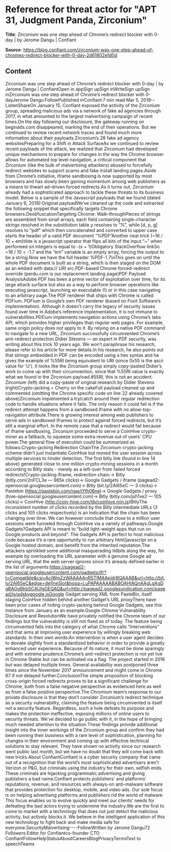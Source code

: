 # Reference for threat actor for "APT 31, Judgment Panda, Zirconium"

**Title**: Zirconium was one step ahead of Chrome’s redirect blocker with 0-day | by Jerome Dangu | Confiant

**Source**: https://blog.confiant.com/zirconium-was-one-step-ahead-of-chromes-redirect-blocker-with-0-day-2d61802efd0d

## Content
Zirconium was one step ahead of Chrome’s redirect blocker with 0-day | by Jerome Dangu | ConfiantOpen in appSign upSign inWriteSign upSign inZirconium was one step ahead of Chrome’s redirect blocker with 0-dayJerome Dangu·FollowPublished inConfiant·7 min read·Mar 5, 2018--ListenShareOn January 15, Confiant exposed the activity of the Zirconium group, spreading malicious ads via a network of fake ad agencies through 2017, in what amounted to the largest malvertising campaign of recent times.On the day following our disclosure, the gateway running on beginads.com disappeared, marking the end of their operations. But we continued to review recent network traces and found much more information about their payloads.Zirconium’s 28 fake ad agency websitesPreparing for a Shift in Attack SurfaceAs we continued to review recent payloads of the attack, we realized that Zirconium had developed unique mechanisms to prepare for changes in the way the Chrome browser allows for automated top level navigation, a critical component that Zirconium (like the bulk of malvertising attackers) abused to forcefully redirect websites to support scams and fake install landing pages.Aside from Chrome’s initiative, iframe sandboxing is now supported by most browsers and has slowly been gaining momentum among web publishers as a means to thwart ad-driven forced redirects.As it turns out, Zirconium already had a sophisticated approach to tackle these threats to its business model. Below is a sample of the Javascript payloads that we found (dated January 6, 2018):Original payloadWe’ve cleaned up the code and extracted the following snippet that specifically targets Chrome browsers:DeobfuscationTargeting Chrome: Walk-throughPieces of strings are assembled from small arrays, each field containing single-character strings resolved in the substitution table.y resolves to “%”, while [d, p, g] resolves to “pdf” which then concatenated and converted to upper case starts the header of a valid PDF document “%PDF”Another neat trick (~16 / 10 + em)tilde is a javascript operator that flips all bits of the input.“~” when performed on integers is equal to -(x + 1)Obligatory StackOverflow linkSo ~16 / 10 = -1.7 and the “em” variable is an empty array, forcing the output to be a string.Now we have the full header %PDF-1.7\nThis goes on until the whole PDF document is built as a string, which is then staged on the DOM as an embed with data:// URI src.PDF-based Chrome forced-redirect override (perdu.com is our replacement landing page)PDF Payload AnalysisAdobe PDF has been a prime vector of exploitation over time, for its large attack surface but also as a way to perform browser operations like executing javascript, launching an executable (!) or in this case navigating to an arbitrary page.The PDF renderer that ships with Chrome is called PDFium. PDFium is Google’s own PDF renderer (based on Foxit Software’s implementation). Although it doesn’t carry the legacy of security issues found over time in Adobe’s reference implementation, it is not immune to vulnerabilities.PDFium implements navigation actions using Chrome’s tabs API, which provides higher privileges than regular web pages. For example, same origin policy does not apply to it. By relying on a native PDF command to navigate to a new URL, Zirconium successfully circumvented Chrome’s anti-redirect protection.Didier Stevens — an expert in PDF security, was writing about this trick 10 years ago. We won’t paraphrase his research, please refer to his article for more details.In his research, he also points out that strings embedded in PDF can be encoded using a hex syntax and he gives the example of %55RI being equivalent to URI (since 0x55 is the ascii value for ‘U’). It looks like the Zirconium group simply copy-pasted Didier’s work to come up with their circumvention, since that %55RI value is exactly what we found in the Zirconium payload.#55RI, this is not an accident. Zirconium (left) did a copy-paste of original research by Didier Stevens (right)Crypto-jacking = Cherry on the cakeFull payload cleaned up and commented (omitting the Chrome specific code on line 22 already covered above)Zirconium implemented a try/catch around their regular redirection code to handle situations where it fails. The only reason it could fail is if the redirect attempt happens from a sandboxed iframe with no allow-top-navigation attribute.There is growing interest among web publishers to serve ads in sandboxed iframes to protect against forced redirects, but it’s still a marginal effort. In the remote case that a redirect would fail because of iframe sandboxing, Zirconium proceeded to serve a CoinHive crypto-miner as a fallback, to squeeze some extra revenue out of users’ CPU power.The general flow of execution could be summarized as follows:Crypto-jacking Redirection ChainThe Zirconium crypto-jacking scheme didn’t just instantiate CoinHive but moved the user session across multiple services to hinder detection. The first bitly link (found in line 14 above) generated close to one million crypto-mining sessions in a month according to Bitly stats - merely as a left-over from failed forced redirects!Crypto-jacking Iframe, redirection chain:→ Bitly (bitly.com/2nFCL3e — 965k clicks)→ Google Gadgets / iframe (pagead2-opensocial.googleusercontent.com)→ Bitly (bit.ly/2AI65eC — 3 clicks)→ Pastebin (https://pastebin.com/raw/iYth06ne)→ Google Gadgets / proxy (hive-opensocial.googleusercontent.com)→ Bitly (bitly.com/jsh1ve2 — 105 clicks)→ CoinHive (http://coin-hive.com/lib/coinhive.min.js)BitlyThe inconsistent number of clicks recorded by the Bitly intermediate URLs (3 clicks and 105 clicks respectively) is an indication that the chain has been changing over time. We can however conclude that close to a million user sessions were funneled through CoinHive via a variety of pathways.Google Gadgets?Gadgets API is meant to “build light-weight apps that run on Google products and beyond”. The Gadgets API is perfect to host malicious code because it’s a rare opportunity to run arbitrary html/javascript on a Google hosted domain, and benefit from the inherited reputation.The attackers sprinkled some additional masquerading tidbits along the way, for example by overloading the URL parameter with a genuine Google ad serving URL, that the web server ignores since it’s already defined earlier in the list of arguments:https://pagead2-opensocial.googleusercontent.com/gadgets/ifr?t=Compatible&csi=AciWmZzWAAAAAnRSTlMAApidrBQAAAB&url=http://bit.ly/2AI65eC&edge=defineSlot&hopa=LuPAPAAAAABABOAHIAQnAAgLgAgDgBAGgBhbSCAUIgGEQAQ&url=http://pagead2.googlesyndication.com/pagead/js/adsbygoogle.jsGoogle Gadget serving XML from PasteBin, itself staging CoinHive hidden behind another Gadget’s URL proxyThere have been prior cases of hiding crypto-jacking behind Google Gadgets, see this instance from January as an example.Google Chrome Vulnerability Disclosure and ResolutionWe have privately notified the Chrome team of our findings but the vulnerability is still not fixed as of today. The feature being circumvented falls into the category of what Chrome calls “Interventions” and that aims at improving user experience by willingly breaking web standards. In their own words:An intervention is when a user agent decides to deviate slightly from a standardized behavior in order to provide a greatly enhanced user experience. Because of its nature, it must be done sparingly and with extreme prudence.Chrome’s anti-redirect protection is not yet live in Chrome Stable but can be activated via a flag. The project started in 2016 but was delayed multiple times. General availability was postponed three times since the November 2017 announcement and might come in Chrome 67 if not delayed further.ConclusionThe simple proposition of blocking cross-origin forced redirects proves to be a significant challenge for Chrome, both from a false negative perspective as evidenced here as well as from a false positive perspective.The Chromium team’s response to our private disclosure is that they don’t consider Zirconium’s redirect technique as a security vulnerability, claiming the feature being circumvented is itself not a security feature. Regardless, such a hole defeats its purpose and makes the protection ineffective, exposing millions of online users to security threats. We’ve decided to go public with it, in the hope of bringing much needed attention to the situation.These findings provide additional insight into the inner workings of the Zirconium group and confirm they had been running their business with a rare level of sophistication, planning for changes in their environment and coming up with effective technical solutions to stay relevant. They have shown no activity since our research went public last month, but we have no doubt that they will come back with new tricks.About ConfiantConfiant is a cyber security company that came out of a recognition that the world’s most sophisticated advertisers aren’t Verizon or P&G, but criminals using the industry for their own, selfish ends. These criminals are hijacking programmatic advertising and giving publishers a bad name.Confiant protects publishers’​ and platforms’​ reputations, revenue, and resources with always-on anti-malware software that provides protection for desktop, mobile, and video ads. Our sole focus is on helping advertising platforms and publishers rid the world of malware. This focus enables us to evolve quickly and meet our clients’​ needs for defeating the bad actors trying to undermine the industry.We are the first to come to market with a technology that does not just detect the malicious activity, but actively blocks it. We believe in the intelligent application of this new technology to fight back and make media safe for everyone.SecurityMalvertising----FollowWritten by Jerome Dangu72 Followers·Editor for Confiantco-founder CTO ConfiantFollowHelpStatusAboutCareersBlogPrivacyTermsText to speechTeams































